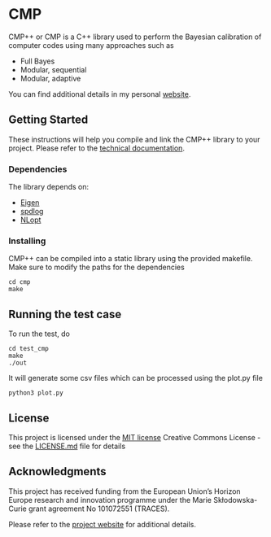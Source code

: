# CMP 

CMP++ or CMP is a C++ library used to perform the Bayesian calibration of computer codes using many approaches such as

- Full Bayes
- Modular, sequential
- Modular, adaptive

You can find additional details in my personal [website](https://omarkahol.github.io/assets/pdf/projects/cmp/cmp.pdf).
## Getting Started

These instructions will help you compile and link the CMP++ library to your project. Please refer to the [technical documentation](https://omarkahol.github.io/assets/pdf/projects/cmp/cmp.pdf).

### Dependencies

The library depends on:

- [Eigen](https://eigen.tuxfamily.org/index.php?title=Main_Page)
- [spdlog](https://github.com/gabime/spdlog)
- [NLopt](https://nlopt.readthedocs.io/en/latest/)

### Installing

CMP++ can be compiled into a static library using the provided makefile. Make sure to modify the paths for the dependencies

    cd cmp
    make

## Running the test case

To run the test, do

    cd test_cmp
    make
    ./out

It will generate some csv files which can be processed using the plot.py file

    python3 plot.py

## License

This project is licensed under the [MIT license](LICENSE.md)
Creative Commons License - see the [LICENSE.md](LICENSE.md) file for
details

## Acknowledgments

This project has received funding from the European Union’s Horizon Europe research and innovation programme under the Marie Skłodowska-Curie grant agreement No 101072551 (TRACES).

Please refer to the [project website](https://traces-project.eu) for additional details.
